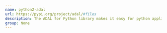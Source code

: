 ```yaml
---
name: python2-adal
url: https://pypi.org/project/adal/#files
description: The ADAL for Python library makes it easy for python application to authenticate to Azure Active Directory (AAD) in order to access AAD protected web resources.
group: None
---
```

